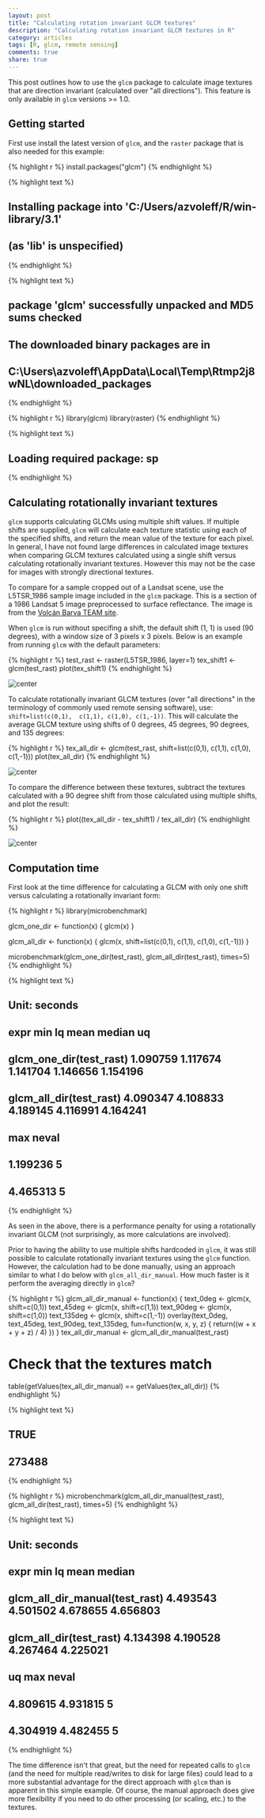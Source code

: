 ```yaml
---
layout: post
title: "Calculating rotation invariant GLCM textures"
description: "Calculating rotation invariant GLCM textures in R"
category: articles
tags: [R, glcm, remote sensing]
comments: true
share: true
---
```


This post outlines how to use the `glcm` package to calculate image textures 
that are direction invariant (calculated over "all directions"). This feature 
is only available in `glcm` versions >= 1.0.

## Getting started

First use install the latest version of `glcm`, and the `raster` package that 
is also needed for this example:


{% highlight r %}
install.packages("glcm")
{% endhighlight %}



{% highlight text %}
## Installing package into 'C:/Users/azvoleff/R/win-library/3.1'
## (as 'lib' is unspecified)
{% endhighlight %}



{% highlight text %}
## package 'glcm' successfully unpacked and MD5 sums checked
## 
## The downloaded binary packages are in
## 	C:\Users\azvoleff\AppData\Local\Temp\Rtmp2j8wNL\downloaded_packages
{% endhighlight %}



{% highlight r %}
library(glcm)
library(raster)
{% endhighlight %}



{% highlight text %}
## Loading required package: sp
{% endhighlight %}

## Calculating rotationally invariant textures

`glcm` supports calculating GLCMs using multiple shift values.  If multiple 
shifts are supplied, `glcm` will calculate each texture statistic using each of 
the specified shifts, and return the mean value of the texture for each pixel.  
In general, I have not found large differences in calculated image textures 
when comparing GLCM textures calculated using a single shift versus calculating 
rotationally invariant textures. However this may not be the case for images 
with strongly directional textures.

To compare for a sample cropped out of a Landsat scene, use the L5TSR_1986 
sample image included in the `glcm` package. This is a section of a 1986 
Landsat 5 image preprocessed to surface reflectance. The image is from the 
[Volcán Barva TEAM 
site](http://www.teamnetwork.org/network/sites/volc%C3%A1n-barva).

When `glcm` is run without specifing a shift, the default shift (1, 1) is used 
(90 degrees), with a window size of 3 pixels x 3 pixels. Below is an example 
from running `glcm` with the default parameters:


{% highlight r %}
test_rast <- raster(L5TSR_1986, layer=1)
tex_shift1 <- glcm(test_rast)
plot(tex_shift1)
{% endhighlight %}

![center](/content/2014-10-21-glcm-rotation-invariant/glcm_90deg_shift-1.png) 

To calculate rotationally invariant GLCM textures (over "all directions" in the 
terminology of commonly used remote sensing software), use: `shift=list(c(0,1), 
c(1,1), c(1,0), c(1,-1))`. This will calculate the average GLCM texture using 
shifts of 0 degrees, 45 degrees, 90 degrees, and 135 degrees:


{% highlight r %}
tex_all_dir <- glcm(test_rast, shift=list(c(0,1), c(1,1), c(1,0), c(1,-1)))
plot(tex_all_dir)
{% endhighlight %}

![center](/content/2014-10-21-glcm-rotation-invariant/glcm_all_directions-1.png) 

To compare the difference between these textures, subtract the textures 
calculated with a 90 degree shift from those calculated using multiple shifts, 
and plot the result:


{% highlight r %}
plot((tex_all_dir - tex_shift1) / tex_all_dir)
{% endhighlight %}

![center](/content/2014-10-21-glcm-rotation-invariant/glcm_all_directions_vs_90deg-1.png) 

## Computation time

First look at the time difference for calculating a GLCM with only one shift 
versus calculating a rotationally invariant form:


{% highlight r %}
library(microbenchmark)

glcm_one_dir <- function(x) {
    glcm(x)
}

glcm_all_dir <- function(x) {
    glcm(x, shift=list(c(0,1), c(1,1), c(1,0), c(1,-1)))
}

microbenchmark(glcm_one_dir(test_rast), glcm_all_dir(test_rast), times=5)
{% endhighlight %}



{% highlight text %}
## Unit: seconds
##                     expr      min       lq     mean   median       uq
##  glcm_one_dir(test_rast) 1.090759 1.117674 1.141704 1.146656 1.154196
##  glcm_all_dir(test_rast) 4.090347 4.108833 4.189145 4.116991 4.164241
##       max neval
##  1.199236     5
##  4.465313     5
{% endhighlight %}

As seen in the above, there is a performance penalty for using a rotationally 
invariant GLCM (not surprisingly, as more calculations are involved).

Prior to having the ability to use multiple shifts hardcoded in `glcm`, it was 
still possible to calculate rotationally invariant textures using the `glcm` 
function.  However, the calculation had to be done manually, using an approach 
similar to what I do below with `glcm_all_dir_manual`. How much faster is it 
perform the averaging directly in `glcm`?


{% highlight r %}
glcm_all_dir_manual <- function(x) {
    text_0deg <- glcm(x, shift=c(0,1))
    text_45deg <- glcm(x, shift=c(1,1))
    text_90deg <- glcm(x, shift=c(1,0))
    text_135deg <- glcm(x, shift=c(1,-1))
    overlay(text_0deg, text_45deg, text_90deg, text_135deg,
            fun=function(w, x, y, z) {
                return((w + x + y + z) / 4)
            })
}
tex_all_dir_manual <- glcm_all_dir_manual(test_rast)

# Check that the textures match
table(getValues(tex_all_dir_manual) == getValues(tex_all_dir))
{% endhighlight %}



{% highlight text %}
## 
##   TRUE 
## 273488
{% endhighlight %}



{% highlight r %}
microbenchmark(glcm_all_dir_manual(test_rast), glcm_all_dir(test_rast), 
               times=5)
{% endhighlight %}



{% highlight text %}
## Unit: seconds
##                            expr      min       lq     mean   median
##  glcm_all_dir_manual(test_rast) 4.493543 4.501502 4.678655 4.656803
##         glcm_all_dir(test_rast) 4.134398 4.190528 4.267464 4.225021
##        uq      max neval
##  4.809615 4.931815     5
##  4.304919 4.482455     5
{% endhighlight %}

The time difference isn't that great, but the need for repeated calls to `glcm` 
(and the need for multiple read/writes to disk for large files) could lead to a 
more substantial advantage for the direct approach with `glcm` than is apparent 
in this simple example. Of course, the manual approach does give more 
flexibility if you need to do other processing (or scaling, etc.) to the 
textures.
